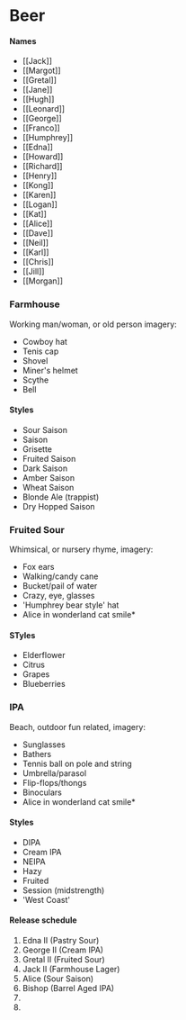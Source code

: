 # Beer
#### Names
- [[Jack]]
- [[Margot]]
- [[Gretal]]
- [[Jane]]
- [[Hugh]]
- [[Leonard]]
- [[George]]
- [[Franco]]
- [[Humphrey]]
- [[Edna]]
- [[Howard]]
- [[Richard]]
- [[Henry]]
- [[Kong]]
- [[Karen]]
- [[Logan]]
- [[Kat]]
- [[Alice]]
- [[Dave]]
- [[Neil]]
- [[Karl]]
- [[Chris]]
- [[Jill]]
- [[Morgan]]


### Farmhouse
Working man/woman, or old person imagery: 
- Cowboy hat
- Tenis cap
- Shovel
- Miner's helmet
- Scythe
- Bell

#### Styles
- Sour Saison
- Saison
- Grisette
- Fruited Saison
- Dark Saison
- Amber Saison
- Wheat Saison
- Blonde Ale (trappist)
- Dry Hopped Saison

### Fruited Sour
Whimsical, or nursery rhyme, imagery:
- Fox ears
- Walking/candy cane
- Bucket/pail of water
- Crazy, eye, glasses
- 'Humphrey bear style' hat
- Alice in wonderland cat smile*

#### STyles
- Elderflower
- Citrus
- Grapes
- Blueberries

### IPA
Beach, outdoor fun related, imagery:
- Sunglasses
- Bathers
- Tennis ball on pole and string
- Umbrella/parasol
- Flip-flops/thongs
- Binoculars
- Alice in wonderland cat smile*

#### Styles
- DIPA
- Cream IPA
- NEIPA
- Hazy
- Fruited
- Session (midstrength)
- 'West Coast'

#### Release schedule
1. Edna II (Pastry Sour)
2. George II (Cream IPA)
4. Gretal II (Fruited Sour)
3. Jack II (Farmhouse Lager)
5. Alice (Sour Saison)
6. Bishop (Barrel Aged IPA)
7. 
8. 